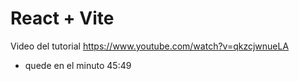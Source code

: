 # React + Vite

Video del tutorial
https://www.youtube.com/watch?v=qkzcjwnueLA
+ quede en el minuto 45:49